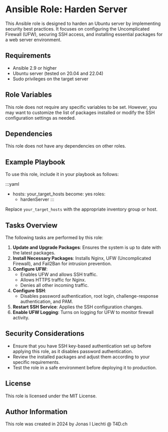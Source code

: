 # Ansible Role: Harden Server

This Ansible role is designed to harden an Ubuntu server by implementing security best practices. It focuses on configuring the Uncomplicated Firewall (UFW), securing SSH access, and installing essential packages for a web server environment.

## Requirements

- Ansible 2.9 or higher
- Ubuntu server (tested on 20.04 and 22.04)
- Sudo privileges on the target server

## Role Variables

This role does not require any specific variables to be set. However, you may want to customize the list of packages installed or modify the SSH configuration settings as needed.

## Dependencies

This role does not have any dependencies on other roles.

## Example Playbook

To use this role, include it in your playbook as follows:

:::yaml
- hosts: your_target_hosts
  become: yes
  roles:
    - hardenServer
:::

Replace `your_target_hosts` with the appropriate inventory group or host.

## Tasks Overview

The following tasks are performed by this role:

1. **Update and Upgrade Packages**: Ensures the system is up to date with the latest packages.
2. **Install Necessary Packages**: Installs Nginx, UFW (Uncomplicated Firewall), and Fail2Ban for intrusion prevention.
3. **Configure UFW**:
   - Enables UFW and allows SSH traffic.
   - Allows HTTPS traffic for Nginx.
   - Denies all other incoming traffic.
4. **Configure SSH**: 
   - Disables password authentication, root login, challenge-response authentication, and PAM.
5. **Restart SSH Service**: Applies the SSH configuration changes.
6. **Enable UFW Logging**: Turns on logging for UFW to monitor firewall activity.

## Security Considerations

- Ensure that you have SSH key-based authentication set up before applying this role, as it disables password authentication.
- Review the installed packages and adjust them according to your specific requirements.
- Test the role in a safe environment before deploying it to production.

## License

This role is licensed under the MIT License.

## Author Information

This role was created in 2024 by Jonas I Liechti @ T4D.ch
